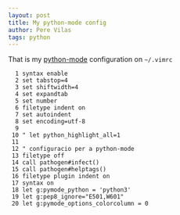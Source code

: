 ```yaml
---
layout: post
title: My python-mode config
author: Pere Vilas
tags: python
---
```


That is my [python-mode](https://github.com/python-mode/python-mode) configuration on ```~/.vimrc```

```
  1 syntax enable
  2 set tabstop=4
  3 set shiftwidth=4
  4 set expandtab
  5 set number
  6 filetype indent on
  7 set autoindent
  8 set encoding=utf-8
  9
 10 " let python_highlight_all=1
 11
 12 " configuracio per a python-mode
 13 filetype off
 14 call pathogen#infect()
 15 call pathogen#helptags()
 16 filetype plugin indent on
 17 syntax on
 18 let g:pymode_python = 'python3'
 19 let g:pep8_ignore="E501,W601"
 20 let g:pymode_options_colorcolumn = 0
```
